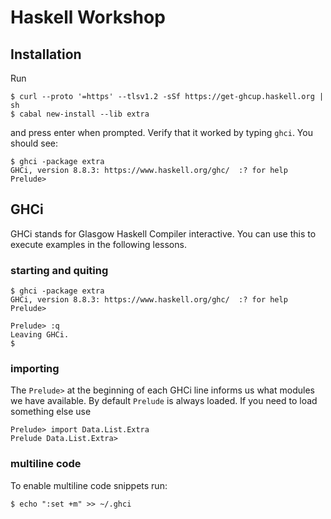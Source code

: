 # Haskell Workshop

## Installation

Run

```
$ curl --proto '=https' --tlsv1.2 -sSf https://get-ghcup.haskell.org | sh
$ cabal new-install --lib extra
```

and press enter when prompted.
Verify that it worked by typing `ghci`. You should see:

```
$ ghci -package extra
GHCi, version 8.8.3: https://www.haskell.org/ghc/  :? for help
Prelude>
```

## GHCi

GHCi stands for Glasgow Haskell Compiler interactive. You can use this to execute examples in the following lessons.

### starting and quiting

```
$ ghci -package extra
GHCi, version 8.8.3: https://www.haskell.org/ghc/  :? for help
Prelude>
```

```
Prelude> :q
Leaving GHCi.
$
```

### importing

The `Prelude>` at the beginning of each GHCi line informs us what modules we have available. By default `Prelude` is always loaded. If you need to load something else use

```
Prelude> import Data.List.Extra
Prelude Data.List.Extra>
```

### multiline code

To enable multiline code snippets run:
```
$ echo ":set +m" >> ~/.ghci
```


